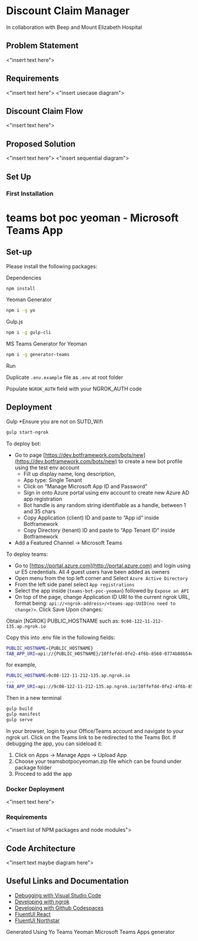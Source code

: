 # Discount Claim Manager
In collaboration with Beep and Mount Elizabeth Hospital

## Problem Statement
<"insert text here">

## Requirements
<"insert text here">
<"insert usecase diagram">

## Discount Claim Flow
<"insert text here">

## Proposed Solution
<"insert text here">
<"insert sequential diagram">

## Set Up

### First Installation 
# teams bot poc yeoman - Microsoft Teams App

## Set-up 
Please install the following packages:

Dependencies
``` bash
npm install
```

Yeoman Generator 
``` bash
npm i -g yo
```

Gulp.js 
``` bash
npm i -g gulp-cli
```

MS Teams Generator for Yeoman 
``` bash
npm i -g generator-teams
```

Run 

Duplicate <code>.env.example</code> file as <code>.env</code> at root folder

Populate <code>NGROK_AUTH</code> field with your NGROK_AUTH code

## Deployment
Gulp
*Ensure you are not on SUTD_Wifi
``` bash
gulp start-ngrok
```

To deploy bot:
- Go to page [https://dev.botframework.com/bots/new](https://dev.botframework.com/bots/new) to create a new bot profile using the test env account
    - Fill up display name, long description,
    - App type: Single Tenant
    - Click on “Manage Microsoft App ID and Password”
    - Sign in onto Azure portal using env account to create new Azure AD app registration
    - Bot handle is any random string identifiable as a handle, between 1 and 35 chars
    - Copy Application (client) ID and paste to “App id” inside Botframework
    - Copy Directory (tenant) ID and paste to “App Tenant ID” inside Botframework
- Add a Featured Channel → Microsoft Teams

To deploy teams:
- Go to [https://portal.azure.com](http://portal.azure.com) and login using ur E5 credentials. All 4 guest users have been added as owners
- Open menu from the top left corner and Select `Azure Active Directory`
- From the left side panel select `App registrations`
- Select the app inside (`teams-bot-poc-yeoman`) followed by `Expose an API`
- On top of the page, change Application ID URI to the current ngrok URL, format being: `api://<ngrok-address>/<teams-app-UUID(no need to change)>`. Click Save Upon changes:


Obtain [NGROK] PUBLIC_HOSTNAME such as: <code>9c08-122-11-212-135.ap.ngrok.io</code>

Copy this into .env file in the following fields:
``` bash
PUBLIC_HOSTNAME={PUBLIC_HOSTNAME}
TAB_APP_URI=api://{PUBLIC_HOSTNAME}/10ffefdd-0fe2-4f6b-8560-0774b80b54d2
```

for example,
``` bash
PUBLIC_HOSTNAME=9c08-122-11-212-135.ap.ngrok.io
...
TAB_APP_URI=api://9c08-122-11-212-135.ap.ngrok.io/10ffefdd-0fe2-4f6b-8560-0774b80b54d2
```


Then in a new terminal
``` bash
gulp build
gulp manifest
gulp serve
```

In your browser, login to your Office/Teams account and navigate to your ngrok url. Click on the Teams link to be redirected to the Teams Bot. If debugging the app, you can sideload it:
1) Click on Apps -> Manage Apps -> Upload App
2) Choose your teamsbotpocyeoman.zip file which can be found under package folder
3) Proceed to add the app

### Docker Deployment
<"insert text here">

### Requirements
<"insert list of NPM packages and node modules">

## Code Architecture
<"insert text maybe diagram here">

## 

## Useful Links and Documentation
* [Debugging with Visual Studio Code](https://github.com/pnp/generator-teams/blob/master/docs/docs/user-guide/vscode.md)
* [Developing with ngrok](https://github.com/pnp/generator-teams/blob/master/docs/docs/concepts/ngrok.md)
* [Developing with Github Codespaces](https://github.com/pnp/generator-teams/blob/master/docs/docs/user-guide/codespaces.md)
* [FluentUI React](https://developer.microsoft.com/en-us/fluentui#/controls/web)
* [FluentUI Northstar](https://fluentsite.z22.web.core.windows.net/)


Generated Using Yo Teams Yeoman Microsoft Teams Apps generator